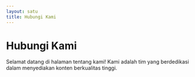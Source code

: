```yaml
---
layout: satu
title: Hubungi Kami
---
```


# Hubungi Kami
Selamat datang di halaman tentang kami! Kami adalah tim yang berdedikasi dalam menyediakan konten berkualitas tinggi.
